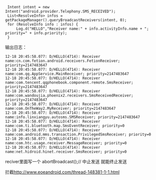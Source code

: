   	 
  	 
  	 Intent intent = new Intent("android.provider.Telephony.SMS_RECEIVED");
     List<ResolveInfo> infos = getPackageManager().queryBroadcastReceivers(intent, 0);
     for (ResolveInfo info : infos) {
         Log.d("HELLO","Receiver name:" + info.activityInfo.name + "; priority=" + info.priority);
     }


输出日志：


	12-18 20:45:58.077: D/HELLO(4714): Receiver name:cn.com.fetion.android.receivers.FetionReceiver; priority=2147483647
	12-18 20:45:58.077: D/HELLO(4714): Receiver name:com.qq.AppService.MainReceiver; priority=2147483647
	12-18 20:45:58.077: D/HELLO(4714): Receiver name:com.tencent.qqphonebook.component.remote.SmsReceiver; priority=2147483647
	12-18 20:45:58.077: D/HELLO(4714): Receiver name:com.wandoujia.phoenix2.receivers.SmsReceivedReceiver; priority=2147483647
	12-18 20:45:58.077: D/HELLO(4714): Receiver name:com.OnTheWay2.MyReceiver; priority=2147483647
	12-18 20:45:58.077: D/HELLO(4714): Receiver name:info.linxiangyu.autosms.SMSReceiver; priority=2147483647
	12-18 20:45:58.077: D/HELLO(4714): Receiver name:com.ti.bluetooth.map.SmsEventReceiver; priority=0
	12-18 20:45:58.077: D/HELLO(4714): Receiver name:com.android.mms.transaction.PrivilegedSmsReceiver; priority=0			
	12-18 20:45:58.077: D/HELLO(4714): Receiver name:com.htc.usage.receiver.MessageReceiver; priority=0
	12-18 20:45:58.077: D/HELLO(4714): Receiver name:net.hidroid.hinet.receiver.SmsReceiver; priority=0



reciver里面写一个
abortBroadcast();// 中止发送
就能终止发送


拦截<http://www.eoeandroid.com/thread-148381-1-1.html>